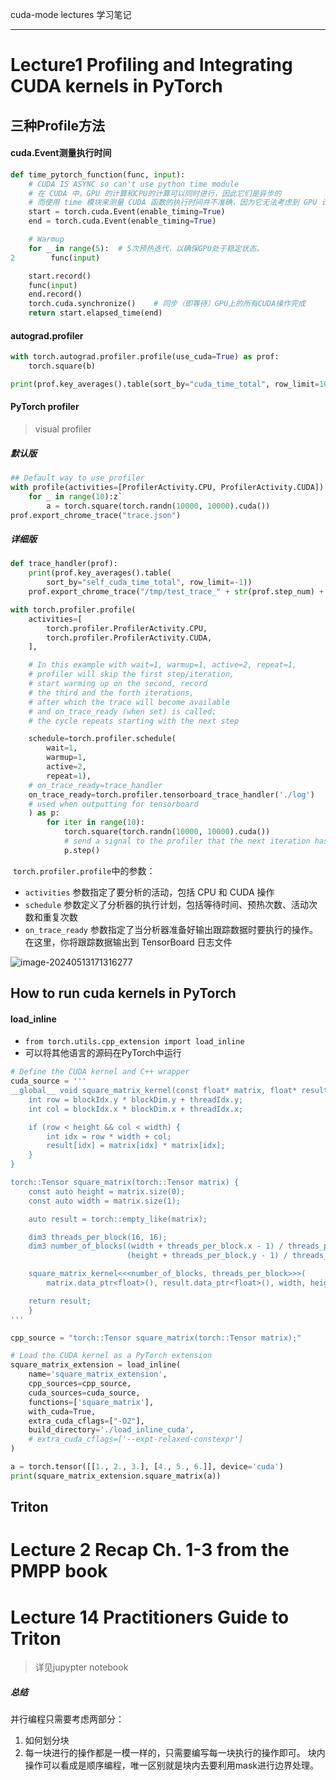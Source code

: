 cuda-mode lectures 学习笔记

----

# Lecture1 Profiling and Integrating CUDA kernels in PyTorch

## 三种Profile方法

#### cuda.Event测量执行时间

```python
def time_pytorch_function(func, input):
    # CUDA IS ASYNC so can't use python time module
    # 在 CUDA 中，GPU 的计算和CPU的计算可以同时进行，因此它们是异步的
    # 而使用 time 模块来测量 CUDA 函数的执行时间并不准确，因为它无法考虑到 GPU 计算的异步性
    start = torch.cuda.Event(enable_timing=True)
    end = torch.cuda.Event(enable_timing=True)

    # Warmup
    for _ in range(5):	# 5次预热迭代，以确保GPU处于稳定状态。
2        func(input)

    start.record()
    func(input)
    end.record()
    torch.cuda.synchronize()    # 同步（即等待）GPU上的所有CUDA操作完成
    return start.elapsed_time(end)
```



#### autograd.profiler

```python
with torch.autograd.profiler.profile(use_cuda=True) as prof:
    torch.square(b)

print(prof.key_averages().table(sort_by="cuda_time_total", row_limit=10))
```



#### PyTorch profiler

> visual profiler

##### 默认版

```python
## Default way to use profiler
with profile(activities=[ProfilerActivity.CPU, ProfilerActivity.CUDA]) as prof:
    for _ in range(10):z`
        a = torch.square(torch.randn(10000, 10000).cuda())
prof.export_chrome_trace("trace.json")
```



##### 详细版

```python
def trace_handler(prof):
    print(prof.key_averages().table(
        sort_by="self_cuda_time_total", row_limit=-1))
    prof.export_chrome_trace("/tmp/test_trace_" + str(prof.step_num) + ".json")

with torch.profiler.profile(
    activities=[
        torch.profiler.ProfilerActivity.CPU,
        torch.profiler.ProfilerActivity.CUDA,
    ],

    # In this example with wait=1, warmup=1, active=2, repeat=1,
    # profiler will skip the first step/iteration,
    # start warming up on the second, record
    # the third and the forth iterations,
    # after which the trace will become available
    # and on_trace_ready (when set) is called;
    # the cycle repeats starting with the next step

    schedule=torch.profiler.schedule(
        wait=1,
        warmup=1,
        active=2,
        repeat=1),
    # on_trace_ready=trace_handler
    on_trace_ready=torch.profiler.tensorboard_trace_handler('./log')
    # used when outputting for tensorboard
    ) as p:
        for iter in range(10):
            torch.square(torch.randn(10000, 10000).cuda())
            # send a signal to the profiler that the next iteration has started
            p.step()
```

​	`torch.profiler.profile`中的参数：

+ `activities` 参数指定了要分析的活动，包括 CPU 和 CUDA 操作
+ `schedule` 参数定义了分析器的执行计划，包括等待时间、预热次数、活动次数和重复次数
+ `on_trace_ready` 参数指定了当分析器准备好输出跟踪数据时要执行的操作。在这里，你将跟踪数据输出到 TensorBoard 日志文件

![image-20240513171316277](C:\Users\Ganzeus\AppData\Roaming\Typora\typora-user-images\image-20240513171316277.png)



## How to run cuda kernels in PyTorch

#### load_inline

+ `from torch.utils.cpp_extension import load_inline`
+ 可以将其他语言的源码在PyTorch中运行

```python
# Define the CUDA kernel and C++ wrapper
cuda_source = '''
__global__ void square_matrix_kernel(const float* matrix, float* result, int width, int height) {
    int row = blockIdx.y * blockDim.y + threadIdx.y;
    int col = blockIdx.x * blockDim.x + threadIdx.x;

    if (row < height && col < width) {
        int idx = row * width + col;
        result[idx] = matrix[idx] * matrix[idx];
    }
}

torch::Tensor square_matrix(torch::Tensor matrix) {
    const auto height = matrix.size(0);
    const auto width = matrix.size(1);

    auto result = torch::empty_like(matrix);

    dim3 threads_per_block(16, 16);
    dim3 number_of_blocks((width + threads_per_block.x - 1) / threads_per_block.x,
                          (height + threads_per_block.y - 1) / threads_per_block.y);

    square_matrix_kernel<<<number_of_blocks, threads_per_block>>>(
        matrix.data_ptr<float>(), result.data_ptr<float>(), width, height);

    return result;
    }
'''

cpp_source = "torch::Tensor square_matrix(torch::Tensor matrix);"

# Load the CUDA kernel as a PyTorch extension
square_matrix_extension = load_inline(
    name='square_matrix_extension',
    cpp_sources=cpp_source,
    cuda_sources=cuda_source,
    functions=['square_matrix'],
    with_cuda=True,
    extra_cuda_cflags=["-O2"],
    build_directory='./load_inline_cuda',
    # extra_cuda_cflags=['--expt-relaxed-constexpr']
)

a = torch.tensor([[1., 2., 3.], [4., 5., 6.]], device='cuda')
print(square_matrix_extension.square_matrix(a))
```



## Triton



# Lecture 2 Recap Ch. 1-3 from the PMPP book





# Lecture 14 Practitioners Guide to Triton

> 详见jupypter notebook

##### 总结

并行编程只需要考虑两部分：

1. 如何划分块
2. 每一块进行的操作都是一模一样的，只需要编写每一块执行的操作即可。
   块内操作可以看成是顺序编程，唯一区别就是块内去要利用mask进行边界处理。